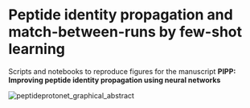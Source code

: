 # Peptide identity propagation and match-between-runs by few-shot learning
Scripts and notebooks to reproduce figures for the manuscript **PIPP: Improving peptide identity propagation using neural networks** 

![peptideprotonet_graphical_abstract](https://github.com/DavisLaboratory/peptideprotonet_reproducibility/assets/7257233/0b19a920-6646-4dbc-aea9-b45b33f18c61)
